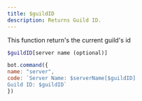 ```yaml
---
title: $guildID
description: Returns Guild ID.
---
```


This function return's the current guild's id

```php
$guildID[server name (optional)]
```

```javascript
bot.command({
name: "server", 
code: `Server Name: $serverName[$guildID] 
Guild ID: $guildID`
})
```

